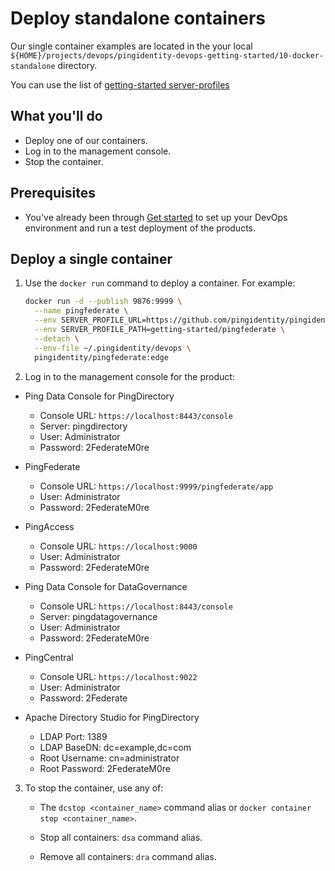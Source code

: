 # Deploy standalone containers

Our single container examples are located in the your local `${HOME}/projects/devops/pingidentity-devops-getting-started/10-docker-standalone` directory.

You can use the list of [getting-started server-profiles](https://github.com/pingidentity/pingidentity-server-profiles/tree/master/getting-started)

## What you'll do

  * Deploy one of our containers.
  * Log in to the management console.
  * Stop the container.

## Prerequisites

  * You've already been through [Get started](getStarted.md) to set up your DevOps environment and run a test deployment of the products.


## Deploy a single container

1. Use the `docker run` command to deploy a container. For example:
   
    ```bash
    docker run -d --publish 9876:9999 \
      --name pingfederate \
      --env SERVER_PROFILE_URL=https://github.com/pingidentity/pingidentity-server-profiles.git \
      --env SERVER_PROFILE_PATH=getting-started/pingfederate \
      --detach \
      --env-file ~/.pingidentity/devops \
      pingidentity/pingfederate:edge
    ```

2. Log in to the management console for the product:

  * Ping Data Console for PingDirectory
    - Console URL: `https://localhost:8443/console`
    - Server: pingdirectory
    - User: Administrator
    - Password: 2FederateM0re

  * PingFederate
    - Console URL: `https://localhost:9999/pingfederate/app`
    - User: Administrator
    - Password: 2FederateM0re

  * PingAccess
    - Console URL: `https://localhost:9000`
    - User: Administrator
    - Password: 2FederateM0re

  * Ping Data Console for DataGovernance
    - Console URL: `https://localhost:8443/console`
    - Server: pingdatagovernance
    - User: Administrator
    - Password: 2FederateM0re

  * PingCentral
    - Console URL: `https://localhost:9022`
    - User: Administrator
    - Password: 2Federate

  * Apache Directory Studio for PingDirectory
    - LDAP Port: 1389
    - LDAP BaseDN: dc=example,dc=com
    - Root Username: cn=administrator
    - Root Password: 2FederateM0re

3. To stop the container, use any of:

   * The `dcstop <container_name>` command alias or `docker container stop <container_name>`.

   * Stop all containers: `dsa` command alias.
   * Remove all containers: `dra` command alias.
